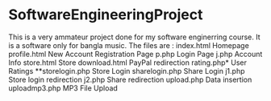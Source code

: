 # SoftwareEngineeringProject
This is a very ammateur project done for my software enginerring course. It is a software only for bangla music. 
The files are :
        index.html Homepage
        profile.html New Account Registration Page
        p.php Login Page
        j.php Account Info
        store.html Store
        download.html PayPal redirection
        rating.php* User Ratings
        **storelogin.php Store Login
        sharelogin.php Share Login
        j1.php Store login redirection
        j2.php Share redirection
        upload.php Data insertion
        uploadmp3.php MP3 File Upload
